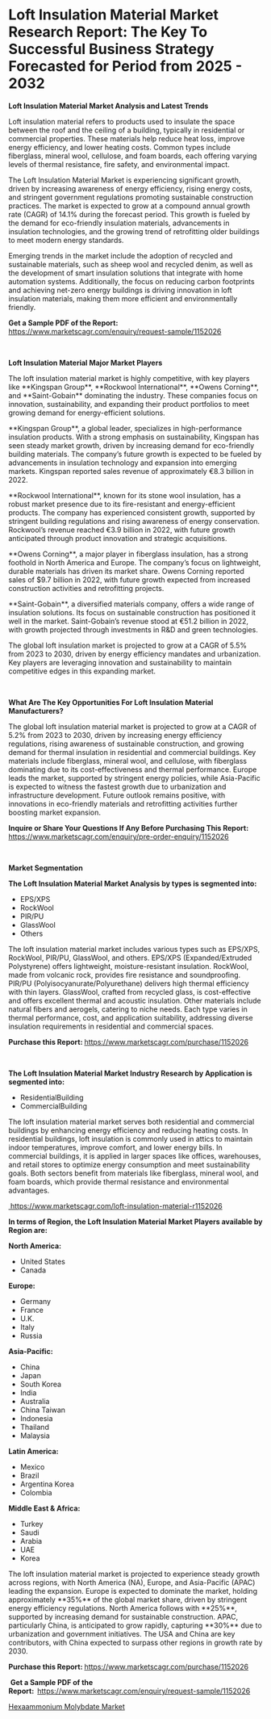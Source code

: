 <p><h1>Loft Insulation Material Market Research Report: The Key To Successful Business Strategy Forecasted for Period from 2025 - 2032</h1></p><p><strong>Loft Insulation Material Market Analysis and Latest Trends</strong></p>
<p><p>Loft insulation material refers to products used to insulate the space between the roof and the ceiling of a building, typically in residential or commercial properties. These materials help reduce heat loss, improve energy efficiency, and lower heating costs. Common types include fiberglass, mineral wool, cellulose, and foam boards, each offering varying levels of thermal resistance, fire safety, and environmental impact.</p><p>The Loft Insulation Material Market is experiencing significant growth, driven by increasing awareness of energy efficiency, rising energy costs, and stringent government regulations promoting sustainable construction practices. The market is expected to grow at a compound annual growth rate (CAGR) of 14.1% during the forecast period. This growth is fueled by the demand for eco-friendly insulation materials, advancements in insulation technologies, and the growing trend of retrofitting older buildings to meet modern energy standards.</p><p>Emerging trends in the market include the adoption of recycled and sustainable materials, such as sheep wool and recycled denim, as well as the development of smart insulation solutions that integrate with home automation systems. Additionally, the focus on reducing carbon footprints and achieving net-zero energy buildings is driving innovation in loft insulation materials, making them more efficient and environmentally friendly.</p></p>
<p><strong>Get a Sample PDF of the Report:&nbsp;</strong> <a href="https://www.marketscagr.com/enquiry/request-sample/1152026?utm_campaign=2008&utm_medium=2&utm_source=Github&utm_content=ia&utm_term=25012025&utm_id=loft-insulation-material">https://www.marketscagr.com/enquiry/request-sample/1152026</a></p>
<p>&nbsp;</p>
<p><strong>Loft Insulation Material Major Market Players</strong></p>
<p><p>The loft insulation material market is highly competitive, with key players like **Kingspan Group**, **Rockwool International**, **Owens Corning**, and **Saint-Gobain** dominating the industry. These companies focus on innovation, sustainability, and expanding their product portfolios to meet growing demand for energy-efficient solutions.</p><p>**Kingspan Group**, a global leader, specializes in high-performance insulation products. With a strong emphasis on sustainability, Kingspan has seen steady market growth, driven by increasing demand for eco-friendly building materials. The company’s future growth is expected to be fueled by advancements in insulation technology and expansion into emerging markets. Kingspan reported sales revenue of approximately €8.3 billion in 2022.</p><p>**Rockwool International**, known for its stone wool insulation, has a robust market presence due to its fire-resistant and energy-efficient products. The company has experienced consistent growth, supported by stringent building regulations and rising awareness of energy conservation. Rockwool’s revenue reached €3.9 billion in 2022, with future growth anticipated through product innovation and strategic acquisitions.</p><p>**Owens Corning**, a major player in fiberglass insulation, has a strong foothold in North America and Europe. The company’s focus on lightweight, durable materials has driven its market share. Owens Corning reported sales of $9.7 billion in 2022, with future growth expected from increased construction activities and retrofitting projects.</p><p>**Saint-Gobain**, a diversified materials company, offers a wide range of insulation solutions. Its focus on sustainable construction has positioned it well in the market. Saint-Gobain’s revenue stood at €51.2 billion in 2022, with growth projected through investments in R&D and green technologies.</p><p>The global loft insulation market is projected to grow at a CAGR of 5.5% from 2023 to 2030, driven by energy efficiency mandates and urbanization. Key players are leveraging innovation and sustainability to maintain competitive edges in this expanding market.</p></p>
<p>&nbsp;</p>
<p><strong>What Are The Key Opportunities For Loft Insulation Material Manufacturers?</strong></p>
<p><p>The global loft insulation material market is projected to grow at a CAGR of 5.2% from 2023 to 2030, driven by increasing energy efficiency regulations, rising awareness of sustainable construction, and growing demand for thermal insulation in residential and commercial buildings. Key materials include fiberglass, mineral wool, and cellulose, with fiberglass dominating due to its cost-effectiveness and thermal performance. Europe leads the market, supported by stringent energy policies, while Asia-Pacific is expected to witness the fastest growth due to urbanization and infrastructure development. Future outlook remains positive, with innovations in eco-friendly materials and retrofitting activities further boosting market expansion.</p></p>
<p><strong>Inquire or Share Your Questions If Any Before Purchasing This Report:</strong> <a href="https://www.marketscagr.com/enquiry/pre-order-enquiry/1152026?utm_campaign=2008&utm_medium=2&utm_source=Github&utm_content=ia&utm_term=25012025&utm_id=loft-insulation-material">https://www.marketscagr.com/enquiry/pre-order-enquiry/1152026</a></p>
<p>&nbsp;</p>
<p><strong>Market Segmentation</strong></p>
<p><strong>The Loft Insulation Material Market Analysis by types is segmented into:</strong></p>
<p><ul><li>EPS/XPS</li><li>RockWool</li><li>PIR/PU</li><li>GlassWool</li><li>Others</li></ul></p>
<p><p>The loft insulation material market includes various types such as EPS/XPS, RockWool, PIR/PU, GlassWool, and others. EPS/XPS (Expanded/Extruded Polystyrene) offers lightweight, moisture-resistant insulation. RockWool, made from volcanic rock, provides fire resistance and soundproofing. PIR/PU (Polyisocyanurate/Polyurethane) delivers high thermal efficiency with thin layers. GlassWool, crafted from recycled glass, is cost-effective and offers excellent thermal and acoustic insulation. Other materials include natural fibers and aerogels, catering to niche needs. Each type varies in thermal performance, cost, and application suitability, addressing diverse insulation requirements in residential and commercial spaces.</p></p>
<p><strong>Purchase this Report:&nbsp;</strong><a href="https://www.marketscagr.com/purchase/1152026?utm_campaign=2008&utm_medium=2&utm_source=Github&utm_content=ia&utm_term=25012025&utm_id=loft-insulation-material">https://www.marketscagr.com/purchase/1152026</a></p>
<p>&nbsp;</p>
<p><strong>The Loft Insulation Material Market Industry Research by Application is segmented into:</strong></p>
<p><ul><li>ResidentialBuilding</li><li>CommercialBuilding</li></ul></p>
<p><p>The loft insulation material market serves both residential and commercial buildings by enhancing energy efficiency and reducing heating costs. In residential buildings, loft insulation is commonly used in attics to maintain indoor temperatures, improve comfort, and lower energy bills. In commercial buildings, it is applied in larger spaces like offices, warehouses, and retail stores to optimize energy consumption and meet sustainability goals. Both sectors benefit from materials like fiberglass, mineral wool, and foam boards, which provide thermal resistance and environmental advantages.</p></p>
<p><a href="https://www.marketscagr.com/loft-insulation-material-r1152026?utm_campaign=2008&utm_medium=2&utm_source=Github&utm_content=ia&utm_term=25012025&utm_id=loft-insulation-material">&nbsp;https://www.marketscagr.com/loft-insulation-material-r1152026</a></p>
<p><strong>In terms of Region, the Loft Insulation Material Market Players available by Region are:</strong></p>
<p>
    <p> <strong> North America: </strong>
        <ul>
            <li>United States</li>
            <li>Canada</li>
        </ul>
        </p> 
    <p> <strong> Europe: </strong>
        <ul>
            <li>Germany</li>
            <li>France</li>
            <li>U.K.</li>
            <li>Italy</li>
            <li>Russia</li>
        </ul>
        </p> 
    <p> <strong> Asia-Pacific: </strong>
        <ul>
            <li>China</li>
            <li>Japan</li>
            <li>South Korea</li>
            <li>India</li>
            <li>Australia</li>
            <li>China Taiwan</li>
            <li>Indonesia</li>
            <li>Thailand</li>
            <li>Malaysia</li>
        </ul>
        </p> 
    <p> <strong> Latin America: </strong>
        <ul>
            <li>Mexico</li>
            <li>Brazil</li>
            <li>Argentina Korea</li>
            <li>Colombia</li>
        </ul>
        </p> 
    <p> <strong> Middle East & Africa: </strong>
        <ul>
            <li>Turkey</li>
            <li>Saudi</li>
            <li>Arabia</li>
            <li>UAE</li>
            <li>Korea</li>
        </ul>
    </p>
    </p>
<p><p>The loft insulation material market is projected to experience steady growth across regions, with North America (NA), Europe, and Asia-Pacific (APAC) leading the expansion. Europe is expected to dominate the market, holding approximately **35%** of the global market share, driven by stringent energy efficiency regulations. North America follows with **25%**, supported by increasing demand for sustainable construction. APAC, particularly China, is anticipated to grow rapidly, capturing **30%** due to urbanization and government initiatives. The USA and China are key contributors, with China expected to surpass other regions in growth rate by 2030.</p></p>
<p><strong>Purchase this Report: </strong><a href="https://www.marketscagr.com/purchase/1152026?utm_campaign=2008&utm_medium=2&utm_source=Github&utm_content=ia&utm_term=25012025&utm_id=loft-insulation-material">https://www.marketscagr.com/purchase/1152026</a></p>
<p>&nbsp;<strong>Get a Sample PDF of the Report:&nbsp;&nbsp;</strong><a href="https://www.marketscagr.com/enquiry/request-sample/1152026?utm_campaign=2008&utm_medium=2&utm_source=Github&utm_content=ia&utm_term=25012025&utm_id=loft-insulation-material">https://www.marketscagr.com/enquiry/request-sample/1152026</a></p>
<p><strong></strong></p>
<p><p><a href="https://github.com/PeterParrish5/Market-Research-Report-List-7/blob/main/hexaammonium-molybdate-market.md?utm_campaign=2008&utm_medium=2&utm_source=Github&utm_content=ia&utm_term=25012025&utm_id=loft-insulation-material">Hexaammonium Molybdate Market</a></p></p>